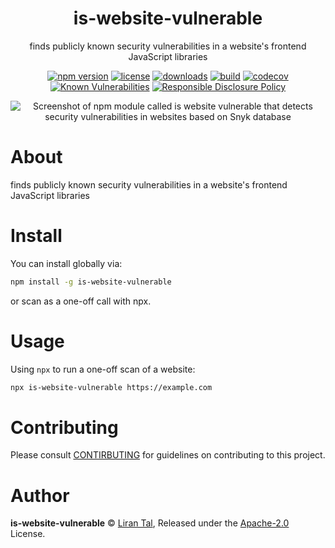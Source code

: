 <p align="center"><h1 align="center">
  is-website-vulnerable
</h1>

<p align="center">
  finds publicly known security vulnerabilities in a website's frontend JavaScript libraries
</p>

<p align="center">
  <a href="https://www.npmjs.org/package/is-website-vulnerable"><img src="https://badgen.net/npm/v/is-website-vulnerable" alt="npm version"/></a>
  <a href="https://www.npmjs.org/package/is-website-vulnerable"><img src="https://badgen.net/npm/license/is-website-vulnerable" alt="license"/></a>
  <a href="https://www.npmjs.org/package/is-website-vulnerable"><img src="https://badgen.net/npm/dt/is-website-vulnerable" alt="downloads"/></a>
  <a href="https://travis-ci.org/lirantal/is-website-vulnerable"><img src="https://badgen.net/travis/lirantal/is-website-vulnerable" alt="build"/></a>
  <a href="https://codecov.io/gh/lirantal/is-website-vulnerable"><img src="https://badgen.net/codecov/c/github/lirantal/is-website-vulnerable" alt="codecov"/></a>
  <a href="https://snyk.io/test/github/lirantal/is-website-vulnerable"><img src="https://snyk.io/test/github/lirantal/is-website-vulnerable/badge.svg" alt="Known Vulnerabilities"/></a>
  <a href="./SECURITY.md"><img src="https://img.shields.io/badge/Security-Responsible%20Disclosure-yellow.svg" alt="Responsible Disclosure Policy" /></a>
</p>

<p align="center">
  <img src="https://user-images.githubusercontent.com/316371/66269065-a8e13200-e84c-11e9-9c42-22f8a428a341.png" alt="Screenshot of npm module called is website vulnerable that detects security vulnerabilities in websites based on Snyk database" />

</p>

# About

finds publicly known security vulnerabilities in a website's frontend JavaScript libraries

# Install

You can install globally via:

```bash
npm install -g is-website-vulnerable
```

or scan as a one-off call with npx.

# Usage

Using `npx` to run a one-off scan of a website:

```bash
npx is-website-vulnerable https://example.com
```

# Contributing

Please consult [CONTIRBUTING](./CONTRIBUTING.md) for guidelines on contributing to this project.

# Author

**is-website-vulnerable** © [Liran Tal](https://github.com/lirantal), Released under the [Apache-2.0](./LICENSE) License.
